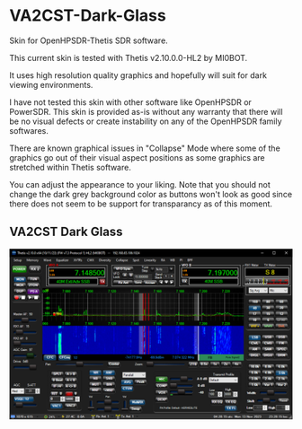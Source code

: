 # VA2CST-Dark-Glass
 Skin for OpenHPSDR-Thetis SDR software.
 
 This current skin is tested with Thetis v2.10.0.0-HL2 by MI0BOT.

 It uses high resolution quality graphics and hopefully will
 suit for dark viewing environments.

 I have not tested this skin with other software like OpenHPSDR
 or PowerSDR. This skin is provided as-is without any warranty
 that there will be no visual defects or create instability
 on any of the OpenHPSDR family softwares.
 
 There are known graphical issues in "Collapse" Mode where some
 of the graphics go out of their visual aspect positions as
 some graphics are stretched within Thetis software.

 You can adjust the appearance to your liking. Note that you should
 not change the dark grey background color as buttons won't look as
 good since there does not seem to be support for transparancy
 as of this moment. 

 ## VA2CST Dark Glass

 ![](/VA2CST%20Dark%20Glass/VA2CST%20Dark%20Glass.png)
